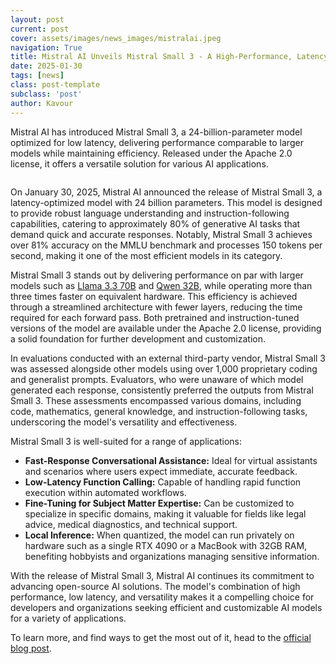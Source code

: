 ```yaml
---
layout: post
current: post
cover: assets/images/news_images/mistralai.jpeg
navigation: True
title: Mistral AI Unveils Mistral Small 3 - A High-Performance, Latency-Optimized Model
date: 2025-01-30
tags: [news]
class: post-template
subclass: 'post'
author: Kavour
---
```


<p>Mistral AI has introduced Mistral Small 3, a 24-billion-parameter model optimized for low latency, delivering performance comparable to larger models while maintaining efficiency. Released under the Apache 2.0 license, it offers a versatile solution for various AI applications.</p>

<img href='https://mistral.ai/images/news/mistral-small-3/up-and-to-the-left.png'>

<p>On January 30, 2025, Mistral AI announced the release of Mistral Small 3, a latency-optimized model with 24 billion parameters. This model is designed to provide robust language understanding and instruction-following capabilities, catering to approximately 80% of generative AI tasks that demand quick and accurate responses. Notably, Mistral Small 3 achieves over 81% accuracy on the MMLU benchmark and processes 150 tokens per second, making it one of the most efficient models in its category.</p>

<p>Mistral Small 3 stands out by delivering performance on par with larger models such as <a href='https://huggingface.co/meta-llama/Llama-3.3-70B-Instruct'>Llama 3.3 70B</a> and <a href='https://qwenlm.github.io/blog/qwen2.5-llm/'>Qwen 32B</a>, while operating more than three times faster on equivalent hardware. This efficiency is achieved through a streamlined architecture with fewer layers, reducing the time required for each forward pass. Both pretrained and instruction-tuned versions of the model are available under the Apache 2.0 license, providing a solid foundation for further development and customization.</p>

<p>In evaluations conducted with an external third-party vendor, Mistral Small 3 was assessed alongside other models using over 1,000 proprietary coding and generalist prompts. Evaluators, who were unaware of which model generated each response, consistently preferred the outputs from Mistral Small 3. These assessments encompassed various domains, including code, mathematics, general knowledge, and instruction-following tasks, underscoring the model's versatility and effectiveness.</p>

<p>Mistral Small 3 is well-suited for a range of applications:</p>
<ul>
    <li><strong>Fast-Response Conversational Assistance:</strong> Ideal for virtual assistants and scenarios where users expect immediate, accurate feedback.</li>
    <li><strong>Low-Latency Function Calling:</strong> Capable of handling rapid function execution within automated workflows.</li>
    <li><strong>Fine-Tuning for Subject Matter Expertise:</strong> Can be customized to specialize in specific domains, making it valuable for fields like legal advice, medical diagnostics, and technical support.</li>
    <li><strong>Local Inference:</strong> When quantized, the model can run privately on hardware such as a single RTX 4090 or a MacBook with 32GB RAM, benefiting hobbyists and organizations managing sensitive information.</li>
</ul>

<p>With the release of Mistral Small 3, Mistral AI continues its commitment to advancing open-source AI solutions. The model's combination of high performance, low latency, and versatility makes it a compelling choice for developers and organizations seeking efficient and customizable AI models for a variety of applications.</p>

<p> To learn more, and find ways to get the most out of it, head to the <a href='https://mistral.ai/news/mistral-small-3/'>official blog post</a>.</p>
